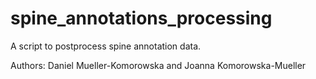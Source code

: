 # spine_annotations_processing

A script to postprocess spine annotation data.

Authors: Daniel Mueller-Komorowska and Joanna Komorowska-Mueller
